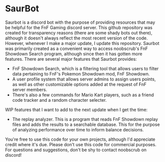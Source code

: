 # SaurBot

Saurbot is a discord bot with the purpose of providing resources that may be helpful for the FnF Gaming discord server.
This github repository was created for transparency reasons (there are some shady bots out there), although it doesn't always reflect the most recent version of the code. However, whenever I make a major update, I update this repository.
Saurbot was primarily created as a convenient way to access noobscrub's FnF Showdown Search program, although since then it has gotten more features.
There are several major features that Saurbot provides:
- FnF Showdown Search, which is a filtering tool that allows users to filter data pertaining to FnF's Pokemon Showdown mod, FnF Showdown.
- A user profile system that allows server admins to assign users points, as well as other customizable options added at the request of FnF server members.
- There's also a few commands for Mario Kart players, such as a friend code tracker and a random character selecter.

WIP features that I want to add to the next update when I get the time:
- The replay analyzer. This is a program that reads FnF Showdown replay files and adds the results to a searchable database. This for the purpose of analyzing performance over time to inform balance decisions.

You're free to use this code for your own projects, although I'd appreciate credit where it's due. Please don't use this code for commercial purposes.
For questions and suggestions, don't be shy to contact noobscrub on discord!
